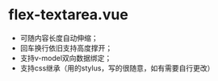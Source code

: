 # flex-textarea.vue

-  可随内容长度自动伸缩；
-  回车换行依旧支持高度撑开；
-  支持v-model双向数据绑定；
-  支持css继承（用的stylus，写的很随意，如有需要自行更改）
